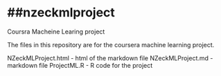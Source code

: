##nzeckmlproject
==============

Coursra Macheine Learing project

The files in this repository are for the coursera machine learning project.


NZeckMLProject.html - html of the markdown file
NZeckMLProject.md   - markdown file
ProjectML.R         - R code for the project
